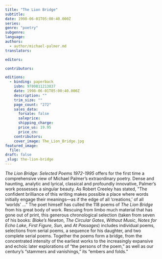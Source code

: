 ```yaml
---
title: "The Lion Bridge"
subtitle:
date: 1998-06-01T05:00:40.000Z
series:
genre: "poetry"
subgenre:
language:
authors:
  - author/michael-palmer.md
translators:

editors:

contributors:

editions:
  - binding: paperback
    isbn: 9780811213837
    date: 1998-06-01T05:00:40.000Z
    description: ""
    trim_size: ""
    page_count: "272"
    sales_data:
      forsale: false
      saleprice:
      shipping_charge:
      price_us: 19.95
      price_cn:
    contributors:
    cover_image: The_Lion_Bridge.jpg
featured_image:
  file:
draft: false
_slug: the-lion-bridge
---
```


_The Lion Bridge: Selected Poems 1972-1995_ offers for the first time a comprehensive view of Michael Palmer’s extraordinary poetry. Dense and haunting, analytic and lyrical, classical and profoundly innovative, Palmer’s work possesses a singular beauty. As Robert Creeley has stated, "The confident brilliance of this writing makes possible a place where words initially engage their meanings—as if the edge of all ‘creations,’ of all ‘worlds’ …” The poet himself has culled the 118 poems of _The Lion Bridge_ from his great body of work. Rescuing from limbo much material that has gone out of print, this generous chronological selection (taken from seven of his books: _Blake’s Newton_, _The Circular Gates_, _Without Music_, _Notes for Echo Lake_, _First Figure_, _Sun_, and _At Passages_) includes individual poems, selections from serial poems, a sequence for his daughter, and two complete serial poems. Together the poems form a bridge, from the concentrated intensity of the earliest works to the increasingly expansive and echoic later explorations of “the persons of the poem,” as well as our century’s “stammers and vanishings,” its “embers and folds.”

